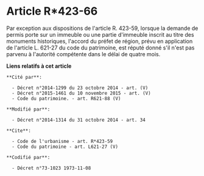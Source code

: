 # Article R*423-66

Par exception aux dispositions de l'article R. 423-59, lorsque la demande de permis porte sur un immeuble ou une partie
d'immeuble inscrit au titre des monuments historiques, l'accord du préfet de région, prévu en application de l'article L.
621-27 du code du patrimoine, est réputé donné s'il n'est pas parvenu à l'autorité compétente dans le délai de quatre mois.

**Liens relatifs à cet article**

	**Cité par**:

	  - Décret n°2014-1299 du 23 octobre 2014 - art. (V)
	  - Décret n°2015-1461 du 10 novembre 2015 - art. (V)
	  - Code du patrimoine. - art. R621-88 (V)

	**Modifié par**:

	  - Décret n°2014-1314 du 31 octobre 2014 - art. 34

	**Cite**:

	  - Code de l'urbanisme - art. R*423-59
	  - Code du patrimoine - art. L621-27 (V)

	**Codifié par**:

	  - Décret n°73-1023 1973-11-08
